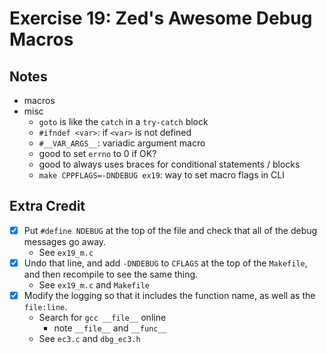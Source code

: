 # Exercise 19: Zed's Awesome Debug Macros

## Notes

- macros
- misc
  - `goto` is like the `catch` in a `try-catch` block
  - `#ifndef <var>`: if `<var>` is not defined
  - `#__VAR_ARGS__`: variadic argument macro
  - good to set `errno` to 0 if OK?
  - good to always uses braces for conditional statements / blocks
  - `make CPPFLAGS=-DNDEBUG ex19`: way to set macro flags in CLI

## Extra Credit

- [x] Put `#define NDEBUG` at the top of the file and check that all of the debug messages go away.
  - See `ex19_m.c`
- [x] Undo that line, and add `-DNDEBUG` to `CFLAGS` at the top of the `Makefile`, and then recompile to see the same thing.
  - See `ex19_m.c` and `Makefile`
- [x] Modify the logging so that it includes the function name, as well as the `file:line`.
  - Search for `gcc __file__` online
    - note `__file__` and `__func__`
  - See `ec3.c` and `dbg_ec3.h`
